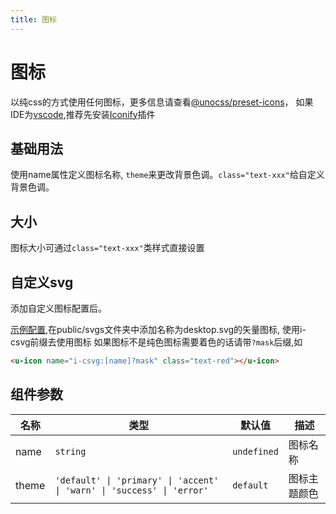 ```yaml
---
title: 图标
---
```


# 图标
以纯css的方式使用任何图标，更多信息请查看[@unocss/preset-icons](https://unocss.dev/presets/icons)，
如果IDE为[vscode](https://code.visualstudio.com/),推荐先安装[Iconify](https://marketplace.visualstudio.com/items?itemName=antfu.iconify)插件

## 基础用法
使用name属性定义图标名称, ```theme```来更改背景色调。```class="text-xxx"```给自定义背景色调。
<demo src="../example/icon/basic.vue"></demo>

## 大小
图标大小可通过```class="text-xxx"```类样式直接设置
<demo src="../example/icon/size.vue"></demo>

## 自定义svg
添加自定义图标配置后。

[示例配置](/guide/#配置),在public/svgs文件夹中添加名称为desktop.svg的矢量图标, 使用i-csvg前缀去使用图标
如果图标不是纯色图标需要着色的话请带`?mask`后缀,如
```html
<u-icon name="i-csvg:[name]?mask" class="text-red"></u-icon>
```
<demo src="../example/icon/custom.vue"></demo>

## 组件参数
| 名称 | 类型 | 默认值 | 描述 |
| --- | --- | --- | --- |
| name | `string` | `undefined` | 图标名称 |
| theme | `'default' \| 'primary' \| 'accent' \| 'warn' \| 'success' \| 'error'` | `default` | 图标主题颜色 |